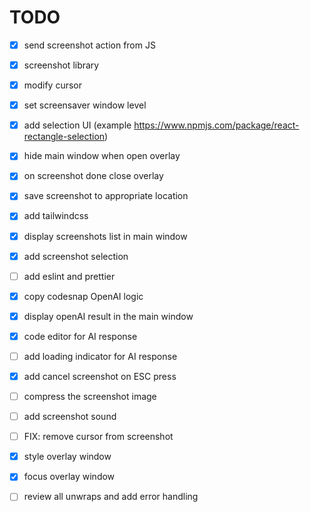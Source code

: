 # TODO

- [x] send screenshot action from JS
- [x] screenshot library
- [x] modify cursor
- [x] set screensaver window level
- [x] add selection UI (example https://www.npmjs.com/package/react-rectangle-selection)

- [x] hide main window when open overlay
- [x] on screenshot done close overlay
- [x] save screenshot to appropriate location
- [x] add tailwindcss 
- [x] display screenshots list in main window
- [x] add screenshot selection 

- [ ] add eslint and prettier
- [x] copy codesnap OpenAI logic
- [x] display openAI result in the main window
- [x] code editor for AI response
- [ ] add loading indicator for AI response

- [x] add cancel screenshot on ESC press
- [ ] compress the screenshot image
- [ ] add screenshot sound

- [ ] FIX: remove cursor from screenshot
- [x] style overlay window
- [x] focus overlay window


- [ ] review all unwraps and add error handling
